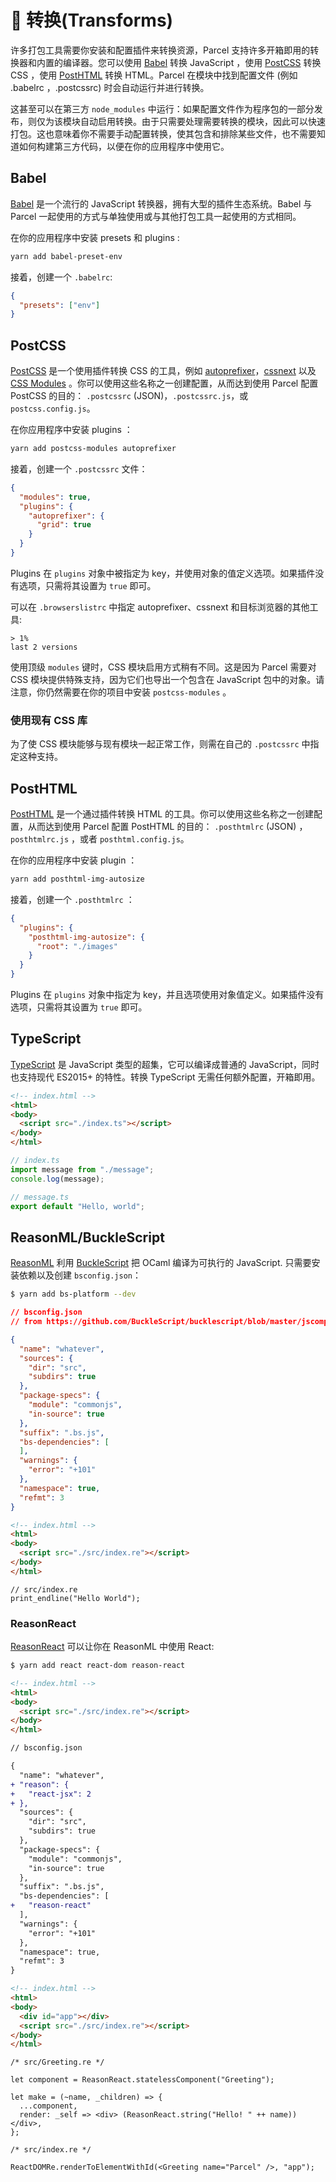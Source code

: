 # 🐠 转换(Transforms)

许多打包工具需要你安装和配置插件来转换资源，Parcel 支持许多开箱即用的转换器和内置的编译器。您可以使用 [Babel](https://babeljs.cn) 转换 JavaScript ，使用 [PostCSS](http://postcss.org) 转换 CSS ，使用 [PostHTML](https://github.com/posthtml/posthtml) 转换 HTML。Parcel 在模块中找到配置文件 (例如 .babelrc ，.postcssrc) 时会自动运行并进行转换。

这甚至可以在第三方 `node_modules` 中运行：如果配置文件作为程序包的一部分发布，则仅为该模块自动启用转换。由于只需要处理需要转换的模块，因此可以快速打包。这也意味着你不需要手动配置转换，使其包含和排除某些文件，也不需要知道如何构建第三方代码，以便在你的应用程序中使用它。

## Babel

[Babel](https://babeljs.cn) 是一个流行的 JavaScript 转换器，拥有大型的插件生态系统。Babel 与 Parcel 一起使用的方式与单独使用或与其他打包工具一起使用的方式相同。

在你的应用程序中安装 presets 和 plugins :

```bash
yarn add babel-preset-env
```

接着，创建一个 `.babelrc`:

```json
{
  "presets": ["env"]
}
```

## PostCSS

[PostCSS](http://postcss.org) 是一个使用插件转换 CSS 的工具，例如 [autoprefixer](https://github.com/postcss/autoprefixer)，[cssnext](http://cssnext.io/) 以及 [CSS Modules](https://github.com/css-modules/css-modules) 。你可以使用这些名称之一创建配置，从而达到使用 Parcel 配置 PostCSS 的目的： `.postcssrc` (JSON)，`.postcssrc.js`，或 `postcss.config.js`。

在你应用程序中安装 plugins ：

```bash
yarn add postcss-modules autoprefixer
```

接着，创建一个 `.postcssrc` 文件：

```json
{
  "modules": true,
  "plugins": {
    "autoprefixer": {
      "grid": true
    }
  }
}
```

Plugins 在 `plugins` 对象中被指定为 key，并使用对象的值定义选项。如果插件没有选项，只需将其设置为 `true` 即可。

可以在 `.browserslistrc` 中指定 autoprefixer、cssnext 和目标浏览器的其他工具:

```
> 1%
last 2 versions
```

使用顶级 `modules` 键时，CSS 模块启用方式稍有不同。这是因为 Parcel 需要对 CSS 模块提供特殊支持，因为它们也导出一个包含在 JavaScript 包中的对象。请注意，你仍然需要在你的项目中安装 `postcss-modules` 。

### 使用现有 CSS 库

为了使 CSS 模块能够与现有模块一起正常工作，则需在自己的 `.postcssrc` 中指定这种支持。

## PostHTML

[PostHTML](https://github.com/posthtml/posthtml) 是一个通过插件转换 HTML 的工具。你可以使用这些名称之一创建配置，从而达到使用 Parcel 配置 PostHTML 的目的： `.posthtmlrc` (JSON) ，`posthtmlrc.js` ，或者 `posthtml.config.js`。

在你的应用程序中安装 plugin ：

```bash
yarn add posthtml-img-autosize
```

接着，创建一个 `.posthtmlrc` ：

```json
{
  "plugins": {
    "posthtml-img-autosize": {
      "root": "./images"
    }
  }
}
```

Plugins 在 `plugins` 对象中指定为 key，并且选项使用对象值定义。如果插件没有选项，只需将其设置为 `true` 即可。

## TypeScript

[TypeScript](https://www.typescriptlang.org/) 是 JavaScript 类型的超集，它可以编译成普通的 JavaScript，同时也支持现代 ES2015+ 的特性。转换 TypeScript 无需任何额外配置，开箱即用。

```html
<!-- index.html -->
<html>
<body>
  <script src="./index.ts"></script>
</body>
</html>
```

```typescript
// index.ts
import message from "./message";
console.log(message);
```

```typescript
// message.ts
export default "Hello, world";
```

## ReasonML/BuckleScript

[ReasonML](https://reasonml.github.io/) 利用 [BuckleScript](https://bucklescript.github.io) 把 OCaml 编译为可执行的 JavaScript. 只需要安装依赖以及创建 `bsconfig.json`：

```bash
$ yarn add bs-platform --dev
```

```json
// bsconfig.json
// from https://github.com/BuckleScript/bucklescript/blob/master/jscomp/bsb/templates/basic-reason/bsconfig.json

{
  "name": "whatever",
  "sources": {
    "dir": "src",
    "subdirs": true
  },
  "package-specs": {
    "module": "commonjs",
    "in-source": true
  },
  "suffix": ".bs.js",
  "bs-dependencies": [
  ],
  "warnings": {
    "error": "+101"
  },
  "namespace": true,
  "refmt": 3
}
```

```html
<!-- index.html -->
<html>
<body>
  <script src="./src/index.re"></script>
</body>
</html>
```

```reason
// src/index.re
print_endline("Hello World");
```

### ReasonReact

[ReasonReact](https://reasonml.github.io/reason-react/) 可以让你在 ReasonML 中使用 React:

```bash
$ yarn add react react-dom reason-react
```

```html
<!-- index.html -->
<html>
<body>
  <script src="./src/index.re"></script>
</body>
</html>
```

```diff
// bsconfig.json

{
  "name": "whatever",
+ "reason": {
+   "react-jsx": 2
+ },
  "sources": {
    "dir": "src",
    "subdirs": true
  },
  "package-specs": {
    "module": "commonjs",
    "in-source": true
  },
  "suffix": ".bs.js",
  "bs-dependencies": [
+   "reason-react"
  ],
  "warnings": {
    "error": "+101"
  },
  "namespace": true,
  "refmt": 3
}
```

```html
<!-- index.html -->
<html>
<body>
  <div id="app"></div>
  <script src="./src/index.re"></script>
</body>
</html>
```

```reason
/* src/Greeting.re */

let component = ReasonReact.statelessComponent("Greeting");

let make = (~name, _children) => {
  ...component,
  render: _self => <div> (ReasonReact.string("Hello! " ++ name)) </div>,
};
```

```reason
/* src/index.re */

ReactDOMRe.renderToElementWithId(<Greeting name="Parcel" />, "app");
```
